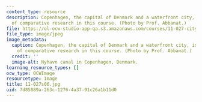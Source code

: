 ```yaml
---
content_type: resource
description: Copenhagen, the capital of Denmark and a waterfront city, is the subject
  of comparative research in this course. (Photo by Prof. Abbanat.)
file: https://ol-ocw-studio-app-qa.s3.amazonaws.com/courses/11-027-city-to-city-comparing-researching-and-writing-about-cities-spring-2006/7d85889a263c12764a3791c26a1b11d0_11-027s06.jpg
file_type: image/jpeg
image_metadata:
  caption: Copenhagen, the capital of Denmark and a waterfront city, is the subject
    of comparative research in this course. (Photo by Prof. Abbanat.)
  credit: ''
  image-alt: Nyhavn canal in Copenhagen, Denmark.
learning_resource_types: []
ocw_type: OCWImage
resourcetype: Image
title: 11-027s06.jpg
uid: 7d85889a-263c-1276-4a37-91c26a1b11d0
---
```

